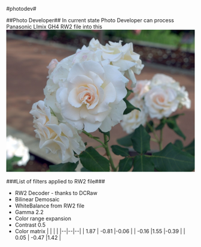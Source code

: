 #photodev#

##Photo Developer##
In current state Photo Developer can process Panasonic LImix GH4 RW2 file into this
![Alt text](docs/images/P1350577thumb.jpg "Optional title")

###List of filters applied to RW2 file###
* RW2 Decoder - thanks to DCRaw
* Bilinear Demosaic
* WhiteBalance from RW2 file
* Gamma 2.2
* Color range expansion
* Contrast 0.5
* Color matrix 
|  |  |  |
|--|--|--|
| 1.87 | -0.81 |-0.06 |
| -0.16  |1.55 |-0.39 |
| 0.05 | -0.47 |1.42 |

